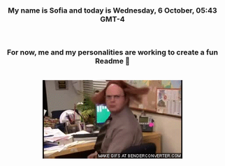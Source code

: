 


<div align="center">
<h3 >My name is Sofia and today is Wednesday, 6 October, 05:43 GMT-4</h3><br>
<h3 >For now, me and my personalities are working to create a fun Readme 👋
</h3><br>
<img src='img/dwight.gif' alt='working...'/>
</div>
